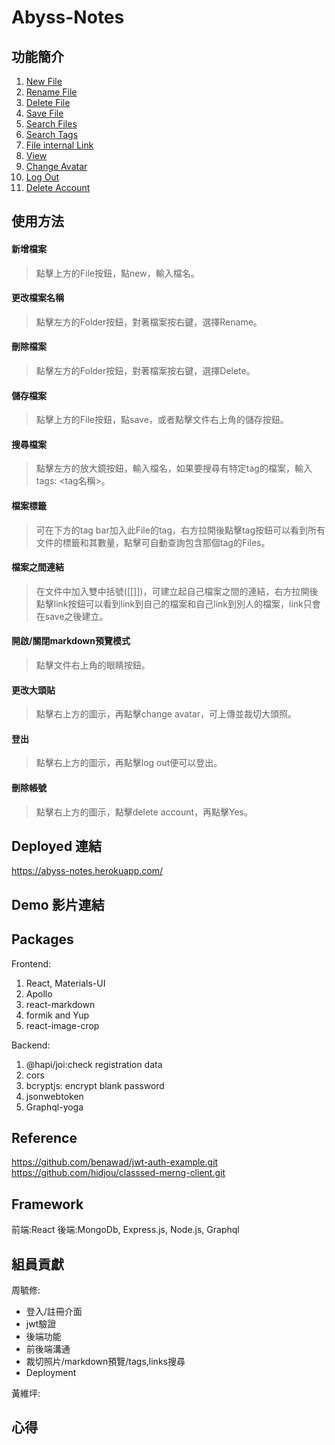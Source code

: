 # Abyss-Notes
## 功能簡介

1. [New File](#new)  
2. [Rename File](#rename)  
3. [Delete File](#delete)
4. [Save File](#save)   
5. [Search Files](#search)  
6. [Search Tags](#tags)  
7. [File internal Link](#Link)
8. [View](#view)  
9. [Change Avatar](#avatar)  
10. [Log Out](#logout)
11. [Delete Account](#account)
## 使用方法

<a name="new"/>

#### 新增檔案

> 點擊上方的File按鈕，點new，輸入檔名。

<a name="rename"/>

#### 更改檔案名稱

> 點擊左方的Folder按鈕，對著檔案按右鍵，選擇Rename。

<a name="delete"/>

#### 刪除檔案

> 點擊左方的Folder按鈕，對著檔案按右鍵，選擇Delete。

<a name="save"/>

#### 儲存檔案

> 點擊上方的File按鈕，點save，或者點擊文件右上角的儲存按鈕。

<a name="search"/>

#### 搜尋檔案

> 點擊左方的放大鏡按鈕，輸入檔名，如果要搜尋有特定tag的檔案，輸入tags: <tag名稱>。

<a name="tags"/>

#### 檔案標籤

> 可在下方的tag bar加入此File的tag，右方拉開後點擊tag按鈕可以看到所有文件的標籤和其數量，點擊可自動查詢包含那個tag的Files。

<a name="Link"/>

#### 檔案之間連結

> 在文件中加入雙中括號([[]])，可建立起自己檔案之間的連結，右方拉開後點擊link按鈕可以看到link到自己的檔案和自己link到別人的檔案，link只會在save之後建立。

<a name="view"/>

#### 開啟/關閉markdown預覽模式

> 點擊文件右上角的眼睛按鈕。

<a name="avatar"/>

#### 更改大頭貼

> 點擊右上方的圖示，再點擊change avatar，可上傳並裁切大頭照。

<a name="logout"/>

#### 登出

> 點擊右上方的圖示，再點擊log out便可以登出。

<a name="account"/>

#### 刪除帳號

> 點擊右上方的圖示，點擊delete account，再點擊Yes。
## Deployed 連結
https://abyss-notes.herokuapp.com/
## Demo 影片連結
## Packages
Frontend:
1. React, Materials-UI  
2. Apollo
1. react-markdown
1. formik and Yup
1. react-image-crop

Backend:  
1. @hapi/joi:check registration data  
1. cors  
1. bcryptjs: encrypt blank password  
1. jsonwebtoken  
1. Graphql-yoga
## Reference 
https://github.com/benawad/jwt-auth-example.git  
https://github.com/hidjou/classsed-merng-client.git
## Framework
前端:React
後端:MongoDb, Express.js, Node.js, Graphql
## 組員貢獻
周毓修:  
  * 登入/註冊介面
  * jwt驗證
  * 後端功能
  * 前後端溝通
  * 裁切照片/markdown預覽/tags,links搜尋  
  * Deployment  
  
黃維坪:
## 心得
